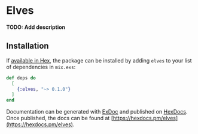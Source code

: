 # Elves

**TODO: Add description**

## Installation

If [available in Hex](https://hex.pm/docs/publish), the package can be installed
by adding `elves` to your list of dependencies in `mix.exs`:

```elixir
def deps do
  [
    {:elves, "~> 0.1.0"}
  ]
end
```

Documentation can be generated with [ExDoc](https://github.com/elixir-lang/ex_doc)
and published on [HexDocs](https://hexdocs.pm). Once published, the docs can
be found at [https://hexdocs.pm/elves](https://hexdocs.pm/elves).

